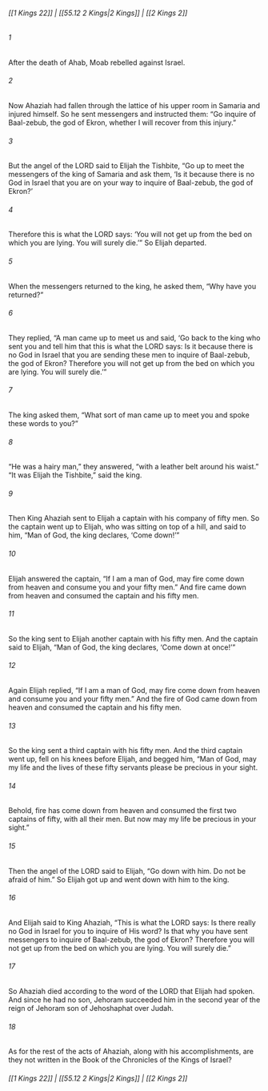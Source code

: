 
###### [[1 Kings 22]] | [[55.12 2 Kings|2 Kings]] | [[2 Kings 2]]

###### 1
After the death of Ahab, Moab rebelled against Israel.
###### 2
Now Ahaziah had fallen through the lattice of his upper room in Samaria and injured himself. So he sent messengers and instructed them: “Go inquire of Baal-zebub, the god of Ekron, whether I will recover from this injury.”
###### 3
But the angel of the LORD said to Elijah the Tishbite, “Go up to meet the messengers of the king of Samaria and ask them, ‘Is it because there is no God in Israel that you are on your way to inquire of Baal-zebub, the god of Ekron?’
###### 4
Therefore this is what the LORD says: ‘You will not get up from the bed on which you are lying. You will surely die.’” So Elijah departed.
###### 5
When the messengers returned to the king, he asked them, “Why have you returned?”
###### 6
They replied, “A man came up to meet us and said, ‘Go back to the king who sent you and tell him that this is what the LORD says: Is it because there is no God in Israel that you are sending these men to inquire of Baal-zebub, the god of Ekron? Therefore you will not get up from the bed on which you are lying. You will surely die.’”
###### 7
The king asked them, “What sort of man came up to meet you and spoke these words to you?”
###### 8
“He was a hairy man,” they answered, “with a leather belt around his waist.” “It was Elijah the Tishbite,” said the king.
###### 9
Then King Ahaziah sent to Elijah a captain with his company of fifty men. So the captain went up to Elijah, who was sitting on top of a hill, and said to him, “Man of God, the king declares, ‘Come down!’”
###### 10
Elijah answered the captain, “If I am a man of God, may fire come down from heaven and consume you and your fifty men.” And fire came down from heaven and consumed the captain and his fifty men.
###### 11
So the king sent to Elijah another captain with his fifty men. And the captain said to Elijah, “Man of God, the king declares, ‘Come down at once!’”
###### 12
Again Elijah replied, “If I am a man of God, may fire come down from heaven and consume you and your fifty men.” And the fire of God came down from heaven and consumed the captain and his fifty men.
###### 13
So the king sent a third captain with his fifty men. And the third captain went up, fell on his knees before Elijah, and begged him, “Man of God, may my life and the lives of these fifty servants please be precious in your sight.
###### 14
Behold, fire has come down from heaven and consumed the first two captains of fifty, with all their men. But now may my life be precious in your sight.”
###### 15
Then the angel of the LORD said to Elijah, “Go down with him. Do not be afraid of him.” So Elijah got up and went down with him to the king.
###### 16
And Elijah said to King Ahaziah, “This is what the LORD says: Is there really no God in Israel for you to inquire of His word? Is that why you have sent messengers to inquire of Baal-zebub, the god of Ekron? Therefore you will not get up from the bed on which you are lying. You will surely die.”
###### 17
So Ahaziah died according to the word of the LORD that Elijah had spoken. And since he had no son, Jehoram succeeded him in the second year of the reign of Jehoram son of Jehoshaphat over Judah.
###### 18
As for the rest of the acts of Ahaziah, along with his accomplishments, are they not written in the Book of the Chronicles of the Kings of Israel?

###### [[1 Kings 22]] | [[55.12 2 Kings|2 Kings]] | [[2 Kings 2]]
